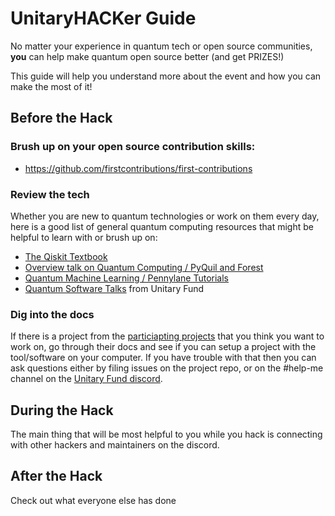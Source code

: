 # UnitaryHACKer Guide

No matter your experience in quantum tech or open source communities, **you** can help make quantum open source better (and get PRIZES!)

This guide will help you understand more about the event and how you can make the most of it!

## Before the Hack

### Brush up on your open source contribution skills:

- https://github.com/firstcontributions/first-contributions

### Review the tech
Whether you are new to quantum technologies or work on them every day, here is a good list of general quantum computing resources that might be helpful to learn with or brush up on:

- [The Qiskit Textbook](https://qiskit.org/textbook/preface.html)
- [Overview talk on Quantum Computing / PyQuil and Forest](https://skillsmatter.com/skillscasts/11929-programming-the-world-s-first-quantum-computers-using-forest)
- [Quantum Machine Learning / Pennylane Tutorials](https://pennylane.ai/qml/)
- [Quantum Software Talks](https://unitary.fund/talks.html) from Unitary Fund

### Dig into the docs

If there is a project from the [particiapting projects]() that you think you want to work on, go through their docs and see if you can setup a project with the tool/software on your computer. If you have trouble with that then you can ask questions either by filing issues on the project repo, or on the #help-me channel on the [Unitary Fund discord]().

## During the Hack

The main thing that will be most helpful to you while you hack is connecting with other hackers and maintainers on the discord.

## After the Hack

Check out what everyone else has done 
